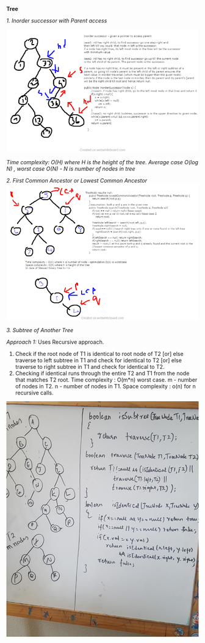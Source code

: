 **Tree**

*1. Inorder successor with Parent access*

![Image](https://github.com/Miraarchana/KalAcademy/blob/master/BST-InorderSuccessorParentAccess.png)

*Time complexity: O(H) where H is the height of the tree. Average case O(log N) , worst case  O(N) - N is number of nodes in tree*

*2. First Common Ancestor or Lowest Common Ancestor*
![Image](https://github.com/Miraarchana/KalAcademy/blob/master/LowestCommonAncestorBT.png)

*3. Subtree of Another Tree*

*Approach 1:*
Uses Recursive approach.
1. Check if the root node of T1 is identical to root node of T2 [or] else traverse to left subtree in T1 and check for identical to T2
[or] else traverse to right subtree in T1 and check for identical to T2.
2. Checking if identical runs through the entire T2 and T1 from the node that matches T2 root.
Time complexity : O(m*n) worst case. m - number of nodes in T2. n - number of nodes in T1.
Space complexity : o(n) for n recursive calls.

![Image](https://github.com/Miraarchana/KalAcademy/blob/master/SubtreeOfAnotherTree.jpg)
